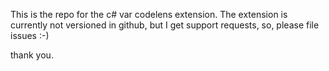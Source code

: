 This is the repo for the c# var codelens extension.
The extension is currently not versioned in github, but I get support requests, so, please file issues :-)

thank you.
